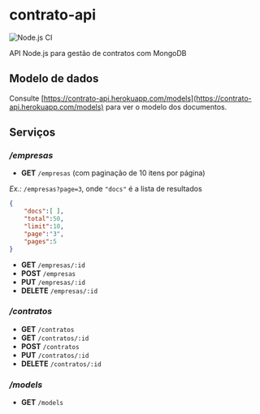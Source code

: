 # contrato-api

![Node.js CI](https://github.com/mauriciocordeiro/contrato-api/workflows/Node.js%20CI/badge.svg)

API Node.js para gestão de contratos com MongoDB

## Modelo de dados

Consulte [https://contrato-api.herokuapp.com/models](https://contrato-api.herokuapp.com/models) para ver o modelo dos documentos.

## Serviços

### _/empresas_

* **GET** `/empresas` (com paginação de 10 itens por página)

_Ex.:_ `/empresas?page=3`, onde `"docs"` é a lista de resultados
```json
{
    "docs":[ ],
    "total":50,
    "limit":10,
    "page":"3",
    "pages":5
}
```

* **GET** `/empresas/:id`
* **POST** `/empresas`
* **PUT** `/empresas/:id`
* **DELETE** `/empresas/:id`

### _/contratos_

* **GET** `/contratos`
* **GET** `/contratos/:id`
* **POST** `/contratos`
* **PUT** `/contratos/:id`
* **DELETE** `/contratos/:id`

### _/models_

* **GET** `/models`
